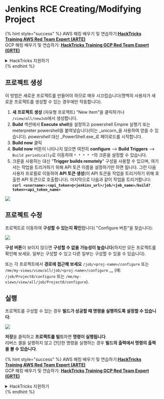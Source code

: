 # Jenkins RCE Creating/Modifying Project

{% hint style="success" %}
AWS 해킹 배우기 및 연습하기:<img src="../../.gitbook/assets/image (1) (1) (1) (1).png" alt="" data-size="line">[**HackTricks Training AWS Red Team Expert (ARTE)**](https://training.hacktricks.xyz/courses/arte)<img src="../../.gitbook/assets/image (1) (1) (1) (1).png" alt="" data-size="line">\
GCP 해킹 배우기 및 연습하기: <img src="../../.gitbook/assets/image (2) (1).png" alt="" data-size="line">[**HackTricks Training GCP Red Team Expert (GRTE)**<img src="../../.gitbook/assets/image (2) (1).png" alt="" data-size="line">](https://training.hacktricks.xyz/courses/grte)

<details>

<summary>HackTricks 지원하기</summary>

* [**구독 계획**](https://github.com/sponsors/carlospolop) 확인하기!
* **💬 [**Discord 그룹**](https://discord.gg/hRep4RUj7f) 또는 [**텔레그램 그룹**](https://t.me/peass)에 참여하거나 **Twitter** 🐦 [**@hacktricks\_live**](https://twitter.com/hacktricks_live)**를 팔로우하세요.**
* **[**HackTricks**](https://github.com/carlospolop/hacktricks) 및 [**HackTricks Cloud**](https://github.com/carlospolop/hacktricks-cloud) 깃허브 리포지토리에 PR을 제출하여 해킹 팁을 공유하세요.**

</details>
{% endhint %}

## 프로젝트 생성

이 방법은 새로운 프로젝트를 만들어야 하므로 매우 시끄럽습니다(명백히 사용자가 새로운 프로젝트를 생성할 수 있는 경우에만 작동합니다).

1. **새 프로젝트 생성** (자유형 프로젝트) "New Item"을 클릭하거나 `/view/all/newJob`에서 생성합니다.
2. **Build** 섹션에서 **Execute shell**을 설정하고 powershell Empire 실행기 또는 meterpreter powershell을 붙여넣습니다(이는 _unicorn_을 사용하여 얻을 수 있습니다). _powershell_ 대신 _PowerShell.exe_로 페이로드를 시작합니다.
3. **Build now** 클릭
1. **Build now** 버튼이 나타나지 않으면 여전히 **configure** --> **Build Triggers** --> `Build periodically`로 이동하여 `* * * * *`의 크론을 설정할 수 있습니다.
2. 크론을 사용하는 대신 "**Trigger builds remotely**" 구성을 사용할 수 있으며, 여기서는 작업을 트리거하기 위해 API 토큰 이름을 설정하기만 하면 됩니다. 그런 다음 사용자 프로필로 이동하여 **API 토큰 생성**(이 API 토큰을 작업을 트리거하기 위해 호출한 API 토큰으로 호출합니다). 마지막으로 다음과 같이 작업을 트리거합니다: **`curl <username>:<api_token>@<jenkins_url>/job/<job_name>/build?token=<api_token_name>`**

![](<../../.gitbook/assets/image (165).png>)

## 프로젝트 수정

프로젝트로 이동하여 **구성할 수 있는지 확인**합니다( "Configure 버튼"을 찾습니다):

![](<../../.gitbook/assets/image (265).png>)

**구성** **버튼**이 보이지 않으면 **구성할 수 없을 가능성이 높습니다**(하지만 모든 프로젝트를 확인해 보세요. 일부는 구성할 수 있고 다른 일부는 구성할 수 있을 수 있습니다).

또는 각 프로젝트에서 **경로에 접근해 보세요** `/job/<proj-name>/configure` 또는 `/me/my-views/view/all/job/<proj-name>/configure` \_\_ (예: `/job/Project0/configure` 또는 `/me/my-views/view/all/job/Project0/configure`).

## 실행

프로젝트를 구성할 수 있는 경우 **빌드가 성공할 때 명령을 실행하도록 설정할 수 있습니다**:

![](<../../.gitbook/assets/image (98).png>)

**저장**을 클릭하고 **프로젝트를 빌드**하면 **명령이 실행됩니다**.\
리버스 셸을 실행하지 않고 간단한 명령을 실행하는 경우 **빌드의 출력에서 명령의 출력을 볼 수 있습니다**.

{% hint style="success" %}
AWS 해킹 배우기 및 연습하기:<img src="../../.gitbook/assets/image (1) (1) (1) (1).png" alt="" data-size="line">[**HackTricks Training AWS Red Team Expert (ARTE)**](https://training.hacktricks.xyz/courses/arte)<img src="../../.gitbook/assets/image (1) (1) (1) (1).png" alt="" data-size="line">\
GCP 해킹 배우기 및 연습하기: <img src="../../.gitbook/assets/image (2) (1).png" alt="" data-size="line">[**HackTricks Training GCP Red Team Expert (GRTE)**<img src="../../.gitbook/assets/image (2) (1).png" alt="" data-size="line">](https://training.hacktricks.xyz/courses/grte)

<details>

<summary>HackTricks 지원하기</summary>

* [**구독 계획**](https://github.com/sponsors/carlospolop) 확인하기!
* **💬 [**Discord 그룹**](https://discord.gg/hRep4RUj7f) 또는 [**텔레그램 그룹**](https://t.me/peass)에 참여하거나 **Twitter** 🐦 [**@hacktricks\_live**](https://twitter.com/hacktricks_live)**를 팔로우하세요.**
* **[**HackTricks**](https://github.com/carlospolop/hacktricks) 및 [**HackTricks Cloud**](https://github.com/carlospolop/hacktricks-cloud) 깃허브 리포지토리에 PR을 제출하여 해킹 팁을 공유하세요.**

</details>
{% endhint %}
